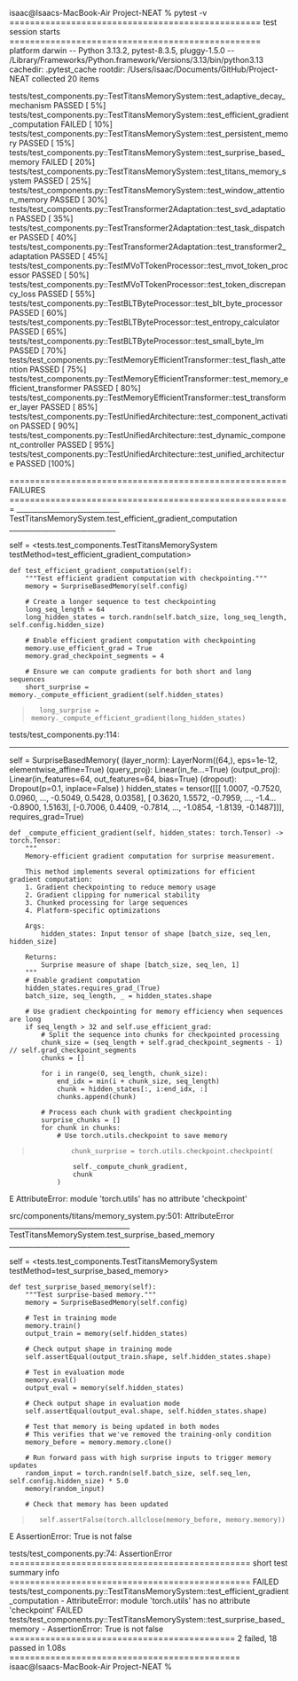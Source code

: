isaac@Isaacs-MacBook-Air Project-NEAT % pytest -v
================================================= test session starts =================================================
platform darwin -- Python 3.13.2, pytest-8.3.5, pluggy-1.5.0 -- /Library/Frameworks/Python.framework/Versions/3.13/bin/python3.13
cachedir: .pytest_cache
rootdir: /Users/isaac/Documents/GitHub/Project-NEAT
collected 20 items                                                                                                    

tests/test_components.py::TestTitansMemorySystem::test_adaptive_decay_mechanism PASSED                          [  5%]
tests/test_components.py::TestTitansMemorySystem::test_efficient_gradient_computation FAILED                    [ 10%]
tests/test_components.py::TestTitansMemorySystem::test_persistent_memory PASSED                                 [ 15%]
tests/test_components.py::TestTitansMemorySystem::test_surprise_based_memory FAILED                             [ 20%]
tests/test_components.py::TestTitansMemorySystem::test_titans_memory_system PASSED                              [ 25%]
tests/test_components.py::TestTitansMemorySystem::test_window_attention_memory PASSED                           [ 30%]
tests/test_components.py::TestTransformer2Adaptation::test_svd_adaptation PASSED                                [ 35%]
tests/test_components.py::TestTransformer2Adaptation::test_task_dispatcher PASSED                               [ 40%]
tests/test_components.py::TestTransformer2Adaptation::test_transformer2_adaptation PASSED                       [ 45%]
tests/test_components.py::TestMVoTTokenProcessor::test_mvot_token_processor PASSED                              [ 50%]
tests/test_components.py::TestMVoTTokenProcessor::test_token_discrepancy_loss PASSED                            [ 55%]
tests/test_components.py::TestBLTByteProcessor::test_blt_byte_processor PASSED                                  [ 60%]
tests/test_components.py::TestBLTByteProcessor::test_entropy_calculator PASSED                                  [ 65%]
tests/test_components.py::TestBLTByteProcessor::test_small_byte_lm PASSED                                       [ 70%]
tests/test_components.py::TestMemoryEfficientTransformer::test_flash_attention PASSED                           [ 75%]
tests/test_components.py::TestMemoryEfficientTransformer::test_memory_efficient_transformer PASSED              [ 80%]
tests/test_components.py::TestMemoryEfficientTransformer::test_transformer_layer PASSED                         [ 85%]
tests/test_components.py::TestUnifiedArchitecture::test_component_activation PASSED                             [ 90%]
tests/test_components.py::TestUnifiedArchitecture::test_dynamic_component_controller PASSED                     [ 95%]
tests/test_components.py::TestUnifiedArchitecture::test_unified_architecture PASSED                             [100%]

====================================================== FAILURES =======================================================
_____________________________ TestTitansMemorySystem.test_efficient_gradient_computation ______________________________

self = <tests.test_components.TestTitansMemorySystem testMethod=test_efficient_gradient_computation>

    def test_efficient_gradient_computation(self):
        """Test efficient gradient computation with checkpointing."""
        memory = SurpriseBasedMemory(self.config)
    
        # Create a longer sequence to test checkpointing
        long_seq_length = 64
        long_hidden_states = torch.randn(self.batch_size, long_seq_length, self.config.hidden_size)
    
        # Enable efficient gradient computation with checkpointing
        memory.use_efficient_grad = True
        memory.grad_checkpoint_segments = 4
    
        # Ensure we can compute gradients for both short and long sequences
        short_surprise = memory._compute_efficient_gradient(self.hidden_states)
>       long_surprise = memory._compute_efficient_gradient(long_hidden_states)

tests/test_components.py:114: 
_ _ _ _ _ _ _ _ _ _ _ _ _ _ _ _ _ _ _ _ _ _ _ _ _ _ _ _ _ _ _ _ _ _ _ _ _ _ _ _ _ _ _ _ _ _ _ _ _ _ _ _ _ _ _ _ _ _ _ _

self = SurpriseBasedMemory(
  (layer_norm): LayerNorm((64,), eps=1e-12, elementwise_affine=True)
  (query_proj): Linear(in_fe...=True)
  (output_proj): Linear(in_features=64, out_features=64, bias=True)
  (dropout): Dropout(p=0.1, inplace=False)
)
hidden_states = tensor([[[ 1.0007, -0.7520,  0.0960,  ..., -0.5049,  0.5428,  0.0358],
         [ 0.3620,  1.5572, -0.7959,  ..., -1.4... -0.8900,  1.5163],
         [-0.7006,  0.4409, -0.7814,  ..., -1.0854, -1.8139, -0.1487]]],
       requires_grad=True)

    def _compute_efficient_gradient(self, hidden_states: torch.Tensor) -> torch.Tensor:
        """
        Memory-efficient gradient computation for surprise measurement.
    
        This method implements several optimizations for efficient gradient computation:
        1. Gradient checkpointing to reduce memory usage
        2. Gradient clipping for numerical stability
        3. Chunked processing for large sequences
        4. Platform-specific optimizations
    
        Args:
            hidden_states: Input tensor of shape [batch_size, seq_len, hidden_size]
    
        Returns:
            Surprise measure of shape [batch_size, seq_len, 1]
        """
        # Enable gradient computation
        hidden_states.requires_grad_(True)
        batch_size, seq_length, _ = hidden_states.shape
    
        # Use gradient checkpointing for memory efficiency when sequences are long
        if seq_length > 32 and self.use_efficient_grad:
            # Split the sequence into chunks for checkpointed processing
            chunk_size = (seq_length + self.grad_checkpoint_segments - 1) // self.grad_checkpoint_segments
            chunks = []
    
            for i in range(0, seq_length, chunk_size):
                end_idx = min(i + chunk_size, seq_length)
                chunk = hidden_states[:, i:end_idx, :]
                chunks.append(chunk)
    
            # Process each chunk with gradient checkpointing
            surprise_chunks = []
            for chunk in chunks:
                # Use torch.utils.checkpoint to save memory
>               chunk_surprise = torch.utils.checkpoint.checkpoint(
                    self._compute_chunk_gradient,
                    chunk
                )
E               AttributeError: module 'torch.utils' has no attribute 'checkpoint'

src/components/titans/memory_system.py:501: AttributeError
__________________________________ TestTitansMemorySystem.test_surprise_based_memory __________________________________

self = <tests.test_components.TestTitansMemorySystem testMethod=test_surprise_based_memory>

    def test_surprise_based_memory(self):
        """Test surprise-based memory."""
        memory = SurpriseBasedMemory(self.config)
    
        # Test in training mode
        memory.train()
        output_train = memory(self.hidden_states)
    
        # Check output shape in training mode
        self.assertEqual(output_train.shape, self.hidden_states.shape)
    
        # Test in evaluation mode
        memory.eval()
        output_eval = memory(self.hidden_states)
    
        # Check output shape in evaluation mode
        self.assertEqual(output_eval.shape, self.hidden_states.shape)
    
        # Test that memory is being updated in both modes
        # This verifies that we've removed the training-only condition
        memory_before = memory.memory.clone()
    
        # Run forward pass with high surprise inputs to trigger memory updates
        random_input = torch.randn(self.batch_size, self.seq_len, self.config.hidden_size) * 5.0
        memory(random_input)
    
        # Check that memory has been updated
>       self.assertFalse(torch.allclose(memory_before, memory.memory))
E       AssertionError: True is not false

tests/test_components.py:74: AssertionError
=============================================== short test summary info ===============================================
FAILED tests/test_components.py::TestTitansMemorySystem::test_efficient_gradient_computation - AttributeError: module 'torch.utils' has no attribute 'checkpoint'
FAILED tests/test_components.py::TestTitansMemorySystem::test_surprise_based_memory - AssertionError: True is not false
============================================ 2 failed, 18 passed in 1.08s =============================================
isaac@Isaacs-MacBook-Air Project-NEAT % 